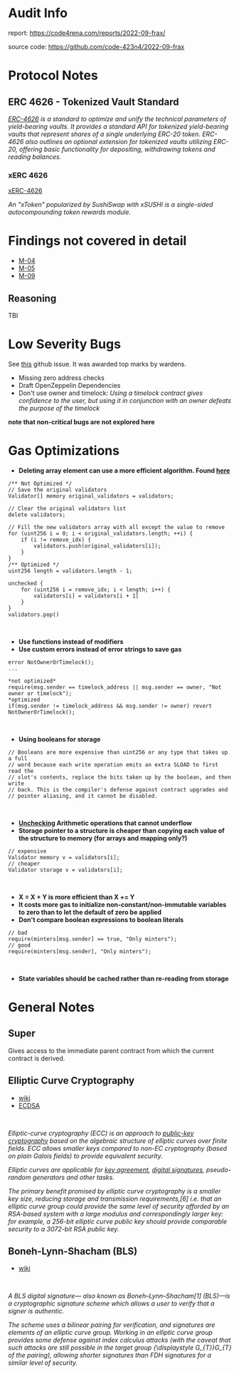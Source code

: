 # Audit Info
report: https://code4rena.com/reports/2022-09-frax/ <br>

source code: https://github.com/code-423n4/2022-09-frax

# Protocol Notes

## ERC 4626 - Tokenized Vault Standard

*[ERC-4626](https://github.com/transmissions11/solmate/blob/main/src/mixins/ERC4626.sol) is a standard to optimize and unify the technical parameters of yield-bearing vaults. It provides a standard API for tokenized yield-bearing vaults that represent shares of a single underlying ERC-20 token. ERC-4626 also outlines an optional extension for tokenized vaults utilizing ERC-20, offering basic functionality for depositing, withdrawing tokens and reading balances.*

### xERC 4626

[xERC-4626](https://github.com/fei-protocol/ERC4626/blob/main/src/xERC4626.sol)

*An "xToken" popularized by SushiSwap with xSUSHI is a single-sided autocompounding token rewards module.*

# Findings not covered in detail

- [M-04](https://code4rena.com/reports/2022-09-frax/#m-04-removevalidator-and-removeminter-may-fail-due-to-exceeding-gas-limit)
- [M-05](https://code4rena.com/reports/2022-09-frax/#m-05-frxethminterdepositether-may-run-out-of-gas-leading-to-lost-eth)
- [M-09](https://code4rena.com/reports/2022-09-frax/#m-09-recoverether-not-updating-currentwithheldeth-breaks-calculation-of-withheld-amount-for-further-deposits)

## Reasoning
TBI


# Low Severity Bugs

See [this](https://github.com/code-423n4/2022-09-frax-findings/issues/155) github issue. It was awarded top marks by wardens.
<br>

- Missing zero address checks
- Draft OpenZeppelin Dependencies
- Don't use owner and timelock: *Using a timelock contract gives confidence to the user, but using it in conjunction with an owner defeats the purpose of the timelock*

**note that non-critical bugs are not explored here**

# Gas Optimizations

- **Deleting array element can use a more efficient algorithm. Found [here](https://github.com/code-423n4/2022-09-frax/blob/55ea6b1ef3857a277e2f47d42029bc0f3d6f9173/src/OperatorRegistry.sol#L107-L116)** <br>

```solidity
/** Not Optimized */
// Save the original validators
Validator[] memory original_validators = validators;

// Clear the original validators list
delete validators;

// Fill the new validators array with all except the value to remove
for (uint256 i = 0; i < original_validators.length; ++i) {
    if (i != remove_idx) {
        validators.push(original_validators[i]);
    }
}
/** Optimized */
uint256 length = validators.length - 1;

unchecked {
    for (uint256 i = remove_idx; i < length; i++) {
        validators[i] = validators[i + 1]
    }
}
validators.pop()
```
<br>

- **Use functions instead of modifiers**
- **Use custom errors instead of error strings to save gas**

```solidity
error NotOwnerOrTimelock();
...

*not optimized*
require(msg.sender == timelock_address || msg.sender == owner, "Not owner or timelock");
*optimized
if(msg.sender != timelock_address && msg.sender != owner) revert NotOwnerOrTimelock();
```
<br>

- **Using booleans for storage**

```solidity
// Booleans are more expensive than uint256 or any type that takes up a full
// word because each write operation emits an extra SLOAD to first read the
// slot's contents, replace the bits taken up by the boolean, and then write
// back. This is the compiler's defense against contract upgrades and
// pointer aliasing, and it cannot be disabled.
```
<br>

- **[Unchecking](https://docs.soliditylang.org/en/v0.8.10/control-structures.html#checked-or-unchecked-arithmetic) Arithmetic operations that cannot underflow**
- **Storage pointer to a structure is cheaper than copying each value of the structure to memory (for arrays and mapping only?)**

```solidity
// expensive
Validator memory v = validators[i];
// cheaper
Validator storage v = validators[i];
```
<br>

- **X = X + Y is more efficient than X += Y**
- **It costs more gas to initialize non-constant/non-immutable variables to zero than to let the default of zero be applied**
- **Don't compare boolean expressions to boolean literals**

```solidity
// bad
require(minters[msg.sender] == true, "Only minters");
// good
require(minters[msg.sender], "Only minters");
```
<br>

- **State variables should be cached rather than re-reading from storage**

# General Notes

## Super
Gives access to the immediate parent contract from which the current contract is derived.

## Elliptic Curve Cryptography

- [wiki](https://en.wikipedia.org/wiki/Elliptic-curve_cryptography)
- [ECDSA](https://en.wikipedia.org/wiki/Elliptic_Curve_Digital_Signature_Algorithm)
<br>

*Elliptic-curve cryptography (ECC) is an approach to [public-key cryptography](https://en.wikipedia.org/wiki/Public-key_cryptography) based on the algebraic structure of elliptic curves over finite fields. ECC allows smaller keys compared to non-EC cryptography (based on plain Galois fields) to provide equivalent security.*
<br>

*Elliptic curves are applicable for [key agreement](https://en.wikipedia.org/wiki/Key-agreement_protocol), [digital signatures](https://en.wikipedia.org/wiki/Digital_signature), pseudo-random generators and other tasks.*
<br>

*The primary benefit promised by elliptic curve cryptography is a smaller key size, reducing storage and transmission requirements,[6] i.e. that an elliptic curve group could provide the same level of security afforded by an RSA-based system with a large modulus and correspondingly larger key: for example, a 256-bit elliptic curve public key should provide comparable security to a 3072-bit RSA public key.*



## Boneh-Lynn-Shacham (BLS)

- [wiki](https://en.wikipedia.org/wiki/BLS_digital_signature)
<br>

*A BLS digital signature— also known as Boneh–Lynn–Shacham[1] (BLS)—is a cryptographic signature scheme which allows a user to verify that a signer is authentic.*
<br>

*The scheme uses a bilinear pairing for verification, and signatures are elements of an elliptic curve group. Working in an elliptic curve group provides some defense against index calculus attacks (with the caveat that such attacks are still possible in the target group {\displaystyle G_{T}}G_{T} of the pairing), allowing shorter signatures than FDH signatures for a similar level of security.*

